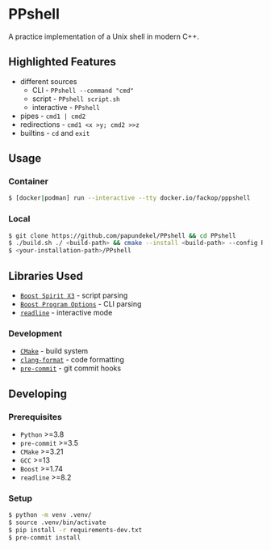 # PPshell

A practice implementation of a Unix shell in modern C++.

## Highlighted Features

- different sources
  - CLI - `PPshell --command "cmd"`
  - script - `PPshell script.sh`
  - interactive - `PPshell`
- pipes - `cmd1 | cmd2`
- redirections - `cmd1 <x >y; cmd2 >>z`
- builtins - `cd` and `exit`

## Usage

### Container

```bash
$ [docker|podman] run --interactive --tty docker.io/fackop/pppshell
```

### Local

```bash
$ git clone https://github.com/papundekel/PPshell && cd PPshell
$ ./build.sh ./ <build-path> && cmake --install <build-path> --config Release --prefix <your-installation-path>
$ <your-installation-path>/PPshell
```

## Libraries Used

- [`Boost Spirit X3`](https://www.boost.org/doc/libs/release/libs/spirit/doc/x3/html/index.html) - script parsing
- [`Boost Program Options`](https://www.boost.org/doc/libs/release/doc/html/program_options.html) - CLI parsing
- [`readline`](https://tiswww.case.edu/php/chet/readline/rltop.html) - interactive mode

### Development

- [`CMake`](https://cmake.org/) - build system
- [`clang-format`](https://clang.llvm.org/docs/ClangFormat.html) - code formatting
- [`pre-commit`](https://pre-commit.com/) - git commit hooks

## Developing

### Prerequisites

- `Python` >=3.8
- `pre-commit` >=3.5
- `CMake` >=3.21
- `GCC` >=13
- `Boost` >=1.74
- `readline` >=8.2

### Setup

```bash
$ python -m venv .venv/
$ source .venv/bin/activate
$ pip install -r requirements-dev.txt
$ pre-commit install
```
